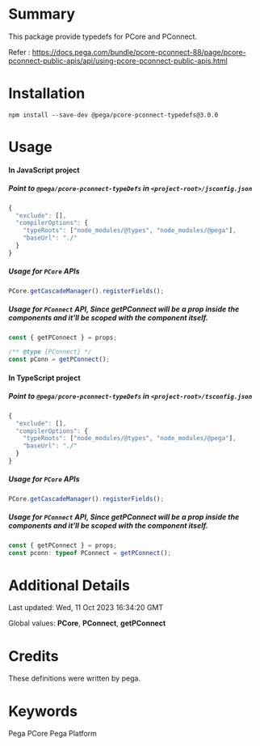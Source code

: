 
# Summary
This package provide typedefs for PCore and PConnect.

Refer : https://docs.pega.com/bundle/pcore-pconnect-88/page/pcore-pconnect-public-apis/api/using-pcore-pconnect-public-apis.html



# Installation

```
npm install --save-dev @pega/pcore-pconnect-typedefs@3.0.0
```


# Usage

#### In JavaScript project

##### Point to `@pega/pcore-pconnect-typeDefs` in `<project-root>/jsconfig.json`
```js
{
  "exclude": [],
  "compilerOptions": {
    "typeRoots": ["node_modules/@types", "node_modules/@pega"],
    "baseUrl": "./"
  }
}
```
##### Usage for `PCore` APIs
```js
PCore.getCascadeManager().registerFields();
```
##### Usage for `PConnect` API, Since getPConnect will be a prop inside the components and it'll be scoped with the component itself.
```js
const { getPConnect } = props;

/** @type {PConnect} */
const pConn = getPConnect();

```
#### In TypeScript project

##### Point to `@pega/pcore-pconnect-typeDefs` in `<project-root>/tsconfig.json`
```js
{
  "exclude": [],
  "compilerOptions": {
    "typeRoots": ["node_modules/@types", "node_modules/@pega"],
    "baseUrl": "./"
  }
}
```
##### Usage for `PCore` APIs
```js
PCore.getCascadeManager().registerFields();
```
##### Usage for `PConnect` API, Since getPConnect will be a prop inside the components and it'll be scoped with the component itself.
```js
const { getPConnect } = props;
const pconn: typeof PConnect = getPConnect();
```


# Additional Details
Last updated: Wed, 11 Oct 2023 16:34:20 GMT

Global values: **PCore**, **PConnect**, **getPConnect**


# Credits
These definitions were written by pega.


# Keywords
Pega PCore Pega Platform
